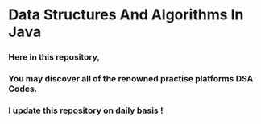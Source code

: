 # Data Structures And Algorithms In Java

### Here in this repository,</br >
### You may discover all of the renowned practise platforms DSA Codes. 

### I update this repository on daily basis !



